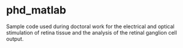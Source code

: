 # phd_matlab

Sample code used during doctoral work for the electrical and optical stimulation of retina tissue and the analysis of the retinal ganglion cell output.
